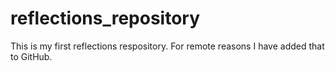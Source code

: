 # reflections_repository
This is my first reflections respository. For remote reasons I have added that to GitHub. 
